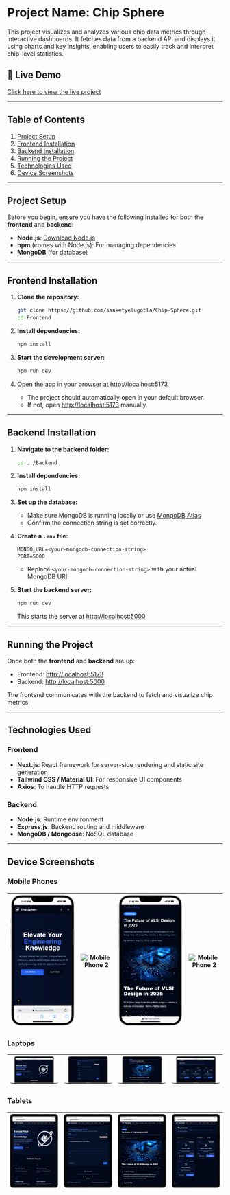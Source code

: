 # Project Name: **Chip Sphere**

This project visualizes and analyzes various chip data metrics through interactive dashboards. It fetches data from a backend API and displays it using charts and key insights, enabling users to easily track and interpret chip-level statistics.

## 🔗 Live Demo

[Click here to view the live project](https://chip-sphere.vercel.app/)

---

## Table of Contents

1. [Project Setup](#project-setup)  
2. [Frontend Installation](#frontend-installation)  
3. [Backend Installation](#backend-installation)  
4. [Running the Project](#running-the-project)  
5. [Technologies Used](#technologies-used)  
6. [Device Screenshots](#device-screenshots)

---

## Project Setup

Before you begin, ensure you have the following installed for both the **frontend** and **backend**:

- **Node.js**: [Download Node.js](https://nodejs.org/)  
- **npm** (comes with Node.js): For managing dependencies.  
- **MongoDB** (for database)

---

## Frontend Installation

1. **Clone the repository:**

    ```bash
    git clone https://github.com/sanketyelugotla/Chip-Sphere.git
    cd Frontend
    ```

2. **Install dependencies:**

    ```bash
    npm install
    ```

3. **Start the development server:**

    ```bash
    npm run dev
    ```

4. Open the app in your browser at [http://localhost:5173](http://localhost:5173)

    - The project should automatically open in your default browser.  
    - If not, open [http://localhost:5173](http://localhost:5173) manually.

---

## Backend Installation

1. **Navigate to the backend folder:**

    ```bash
    cd ../Backend
    ```

2. **Install dependencies:**

    ```bash
    npm install
    ```

3. **Set up the database:**

    - Make sure MongoDB is running locally or use [MongoDB Atlas](https://www.mongodb.com/cloud/atlas)
    - Confirm the connection string is set correctly.

4. **Create a `.env` file:**

    ```env
    MONGO_URL=<your-mongodb-connection-string>
    PORT=5000
    ```

    - Replace `<your-mongodb-connection-string>` with your actual MongoDB URI.

5. **Start the backend server:**

    ```bash
    npm run dev
    ```

    This starts the server at [http://localhost:5000](http://localhost:5000)

---

## Running the Project

Once both the **frontend** and **backend** are up:

- Frontend: [http://localhost:5173](http://localhost:5173)  
- Backend: [http://localhost:5000](http://localhost:5000)

The frontend communicates with the backend to fetch and visualize chip metrics.

---

## Technologies Used

### Frontend

- **Next.js**: React framework for server-side rendering and static site generation  
- **Tailwind CSS / Material UI**: For responsive UI components  
- **Axios**: To handle HTTP requests  

### Backend

- **Node.js**: Runtime environment  
- **Express.js**: Backend routing and middleware  
- **MongoDB / Mongoose**: NoSQL database   

---

## Device Screenshots

### Mobile Phones

| ![Mobile Phone 1](./screenshots/mobile_1.png) | ![Mobile Phone 2](../screenshots/mobile_2.png) | ![Mobile Phone 1](./screenshots/mobile_3.png) | ![Mobile Phone 2](../screenshots/mobile_4.png) |
| ------------------------------------------- | ------------------------------------------- | ------------------------------------------- | ------------------------------------------- |

### Laptops

| ![Laptop 1](./screenshots/laptop_1.png)      | ![Laptop 2](./screenshots/laptop_2.png)      | ![Laptop 1](./screenshots/laptop_3.png)      | ![Laptop 2](./screenshots/laptop_4.png)      |
| ------------------------------------------ | ------------------------------------------ | ------------------------------------------ | ------------------------------------------ |

### Tablets

| ![Tablet 1](./screenshots/tablet_1.png)      | ![Tablet 2](./screenshots/tablet_2.png)      | ![Tablet 1](./screenshots/tablet_3.png)      | ![Tablet 2](./screenshots/tablet_4.png)      |
| ------------------------------------------ | ------------------------------------------ | ------------------------------------------ | ------------------------------------------ |

